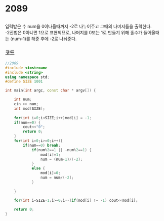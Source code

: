 # 2089

##
입력받은 수 num을 0이나올때까지 -2로 나누어주고 그때의 나머지들을 출력한다.  
-2진법은 0아니면 1으로 표현되므로, 나머지를 0또는 1로 만들기 위해 홀수가 들어올때는 (num-1)를 해준 후에 -2로 나눠준다.


### 코드
```c++
//2089
#include <iostream>
#include <string>
using namespace std;
#define SIZE 1001

int main(int argc, const char * argv[]) {

    int num;
    cin >> num;
    int mod[SIZE];
    
    for(int i=0;i<SIZE;i++)mod[i] = -1;
    if(num==0) {
        cout<<"0";
        return 0;
    }
    for(int i=0;i>=0;i++){
        if(num==0) break;
            if(num%2==1 || -num%2==1) {
                mod[i]=1;
                num = (num-1)/(-2);
            }
            else {
                mod[i]=0;
                num = num/(-2);
            }
        
    }

    for(int i=SIZE-1;i>=0;i--)if(mod[i] != -1) cout<<mod[i];
   
    return 0;
}


```
